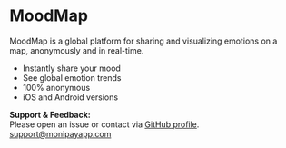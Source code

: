 # MoodMap

MoodMap is a global platform for sharing and visualizing emotions on a map, anonymously and in real-time.

- Instantly share your mood
- See global emotion trends
- 100% anonymous
- iOS and Android versions

**Support & Feedback:**  
Please open an issue or contact via [GitHub profile](https://github.com/zcanzu).
support@monipayapp.com
